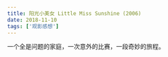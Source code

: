 ```yaml
---
title: 阳光小美女 Little Miss Sunshine (2006)
date: 2018-11-10
tags: ['观影感想']
---
```


一个全是问题的家庭，一次意外的比赛，一段奇妙的旅程。

